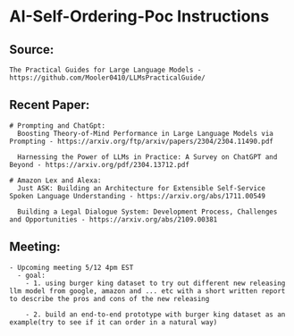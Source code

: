 # AI-Self-Ordering-Poc Instructions
  ## Source:
    The Practical Guides for Large Language Models - https://github.com/Mooler0410/LLMsPracticalGuide/
  
  ## Recent Paper:
    # Prompting and ChatGpt:
      Boosting Theory-of-Mind Performance in Large Language Models via Prompting - https://arxiv.org/ftp/arxiv/papers/2304/2304.11490.pdf

      Harnessing the Power of LLMs in Practice: A Survey on ChatGPT and Beyond - https://arxiv.org/pdf/2304.13712.pdf
    
    # Amazon Lex and Alexa:
      Just ASK: Building an Architecture for Extensible Self-Service Spoken Language Understanding - https://arxiv.org/abs/1711.00549
      
      Building a Legal Dialogue System: Development Process, Challenges and Opportunities - https://arxiv.org/abs/2109.00381


  ## Meeting:
    - Upcoming meeting 5/12 4pm EST
      - goal:
        - 1. using burger king dataset to try out different new releasing llm model from google, amazon and ... etc with a short written report to describe the pros and cons of the new releasing

        - 2. build an end-to-end prototype with burger king dataset as an example(try to see if it can order in a natural way)
            
  
